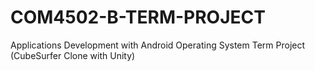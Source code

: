 # COM4502-B-TERM-PROJECT
Applications Development with Android Operating System Term Project (CubeSurfer Clone with Unity)
